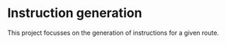 # Instruction generation

This project focusses on the generation of instructions for a given route.
